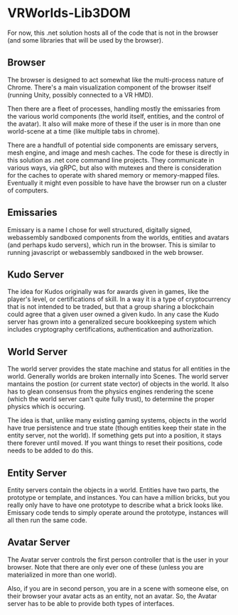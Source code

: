 # VRWorlds-Lib3DOM

For now, this .net solution hosts all of the code that is not in the browser (and some libraries that will be used by the browser).

## Browser

The browser is designed to act somewhat like the multi-process nature of Chrome.   There's a main visualization component of the browser itself (running Unity, possibly connected to a VR HMD).  

Then there are a fleet of processes, handling mostly the emissaries from the various world components (the world itself, entities, and the control of the avatar).   It also will make more of these if the user is in more than one world-scene at a time (like multiple tabs in chrome).

There are a handfull of potential side components are emissary servers, mesh engine, and image and mesh caches.  The code for these is directly in this solution as .net core command line projects.  They communicate in various ways, via gRPC, but also with mutexes and there is consideration for the caches to operate with shared memory or memory-mapped files.   Eventually it might even possible to have have the browser run on a cluster of computers.  

## Emissaries

Emissary is a name I chose for well structured, digitally signed, webassembly sandboxed components from the worlds, entities and avatars (and perhaps kudo servers), which run in the browser.   This is similar to running javascript or webassembly sandboxed in the web browser.

## Kudo Server

The idea for Kudos originally was for awards given in games, like the player's level, or certifications of skill.  In a way it is a type of cryptocurrency that is not intended to be traded, but that a group sharing a blockchain could agree that a given user owned a given kudo.   In any case the Kudo server has grown into a generalized secure bookkeeping system which includes cryptography certifications, authentication and authorization.   

## World Server

The world server provides the state machine and status for all entities in the world.   Generally worlds are broken internally into Scenes.   The world server mantains the postion (or current state vector) of objects in the world.   It also has to glean consensus from the physics engines rendering the scene (which the world server can't quite fully trust), to determine the proper physics which is occuring. 

The idea is that, unlike many existing gaming systems, objects in the world have true persistence and true state (though entities keep their state in the entity server, not the world).  If something gets put into a position, it stays there forever until moved.  If you want things to reset their positions, code needs to be added to do this.

## Entity Server

Entity servers contain the objects in a world.  Entities have two parts, the prototype or template, and instances.  You can have a million bricks, but you really only have to have one prototype to describe what a brick looks like.  Emissary code tends to simply operate around the prototype, instances will all then run the same code.

## Avatar Server

The Avatar server controls the first person controller that is the user in your browser.  Note that there are only ever one of these (unless you are materialized in more than one world).   

Also, if you are in second person, you are in a scene with someone else, on their browser your avatar acts as an entity, not an avatar.   So, the Avatar server has to be able to provide both types of interfaces.   


